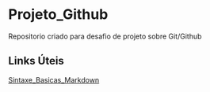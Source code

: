 # Projeto_Github
Repositorio criado para desafio de projeto sobre Git/Github

## Links Úteis
[Sintaxe_Basicas_Markdown](https://www.markdownguide.org/)
